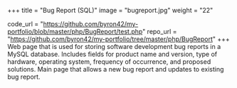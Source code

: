 +++
title = "Bug Report (SQL)"
image = "bugreport.jpg"
weight = "22"

code_url = "https://github.com/byron42/my-portfolio/blob/master/php/BugReport/test.php"
repo_url = "https://github.com/byron42/my-portfolio/tree/master/php/BugReport"
+++
Web page that is used for storing software development bug reports in a MySQL database. Includes fields for product name and version, type of hardware, operating system, frequency of occurrence, and proposed solutions. Main page that allows a new bug report and updates to existing bug report.